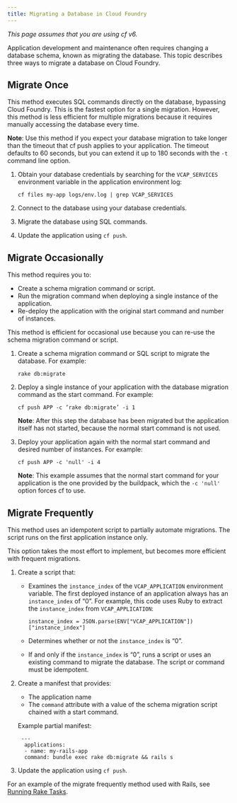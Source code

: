 ```yaml
---
title: Migrating a Database in Cloud Foundry
---
```


_This page assumes that you are using cf v6._

Application development and maintenance often requires changing a database schema, known as migrating the database. This topic describes three ways to migrate a database on Cloud Foundry.

## <a id='single-migration'></a>Migrate Once ##

This method executes SQL commands directly on the database, bypassing Cloud Foundry.
This is the fastest option for a single migration.
However, this method is less efficient for multiple migrations because it requires manually accessing the database every time.

<p class="note"><strong>Note</strong>: Use this method if you expect your database migration to take longer than the timeout that cf push applies to your application.
The timeout defaults to 60 seconds, but you can extend it up to 180 seconds with the <code>-t</code> command line option.</p>

1. Obtain your database credentials by searching for the `VCAP_SERVICES` environment variable in the application environment log:

    `cf files my-app logs/env.log | grep VCAP_SERVICES`

2. Connect to the database using your database credentials.

3. Migrate the database using SQL commands.

4. Update the application using `cf push`.

## <a id='occasional-migration'></a>Migrate Occasionally ##

This method requires you to:

* Create a schema migration command or script.
* Run the migration command when deploying a single instance of the application.
* Re-deploy the application with the original start command and number of instances.

This method is efficient for occasional use because you can re-use the schema migration command or script.

1. Create a schema migration command or SQL script to migrate the database. For example:

    `rake db:migrate`

2. Deploy a single instance of your application with the database migration command as the start command. For example:

    `cf push APP -c ‘rake db:migrate’ -i 1`

    <p class="note"><strong>Note</strong>: After this step the database has been migrated but the application itself has not started, because the normal start command is not used.</p>

3. Deploy your application again with the normal start command and desired number of instances. For example:

    `cf push APP -c 'null' -i 4`

    <p class="note"><strong>Note</strong>: This example assumes that the normal start command for your application is the one provided by the buildpack, which the <code>-c 'null'</code> option forces cf to use.</p>

## <a id='frequent-migration'></a>Migrate Frequently ##
This method uses an idempotent script to partially automate migrations. The script runs on the first application instance only.

This option takes the most effort to implement, but becomes more efficient with frequent migrations.

1. Create a script that:
    - Examines the `instance_index` of the `VCAP_APPLICATION` environment variable. The first deployed instance of an application always has an `instance_index` of “0”.
        For example, this code uses Ruby to extract the `instance_index` from `VCAP_APPLICATION`:

        `instance_index = JSON.parse(ENV["VCAP_APPLICATION"])["instance_index"]`
    - Determines whether or not the `instance_index` is “0”.
    - If and only if the `instance_index` is “0”, runs a script or uses an existing command to migrate the database. The script or command must be idempotent.

2. Create a manifest that provides:
   - The application name
   - The `command` attribute with a value of the schema migration script chained with a start command.

    Example partial manifest:

    ~~~
     ---
      applications:
      - name: my-rails-app
      command: bundle exec rake db:migrate && rails s
    ~~~

3. Update the application using `cf push`.

For an example of the migrate frequently method used with Rails, see [Running Rake Tasks](../../buildpacks/ruby/ruby-tips.html#rake).